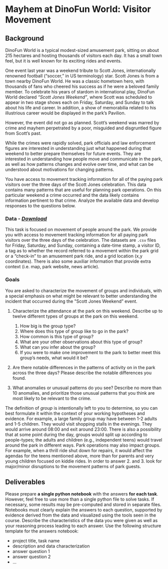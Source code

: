 # Mayhem at DinoFun World: Visitor Movement

## Background
DinoFun World is a typical modest-sized amusement park, sitting on about 215 hectares and hosting thousands of visitors each day. It has a small town feel, but it is well known for its exciting rides and events.

One event last year was a weekend tribute to Scott Jones, internationally renowned football (“soccer,” in US terminology) star. Scott Jones is from a town nearby DinoFun World. He was a classic hometown hero, with thousands of fans who cheered his success as if he were a beloved family member. To celebrate his years of stardom in international play, DinoFun World declared *“Scott Jones Weekend”*, where Scott was scheduled to appear in two stage shows each on Friday, Saturday, and Sunday to talk about his life and career. In addition, a show of memorabilia related to his illustrious career would be displayed in the park’s Pavilion.

However, the event did not go as planned. Scott’s weekend was marred by crime and mayhem perpetrated by a poor, misguided and disgruntled figure from Scott’s past.

While the crimes were rapidly solved, park officials and law enforcement figures are interested in understanding just what happened during that weekend to better prepare themselves for future events. They are interested in understanding how people move and communicate in the park, as well as how patterns changes and evolve over time, and what can be understood about motivations for changing patterns.

You have access to movement tracking information for all of the paying park visitors over the three days of the Scott Jones celebration. This data contains many patterns that are useful for planning park operations. On this particular weekend a crime occurred and the data likely contains information pertinent to that crime. Analyze the available data and develop responses to the questions below. 

### Data - *[Download](https://github.com/emmanueliarussi/DataScienceCapstone/tree/master/7_FinalProjects/MayhemDinoFunWorldVisitorMovement/data/task1.zip)*

This task is focused on movement of people around the park.  We provide you with access to movement tracking information for all paying park visitors over the three days of the celebration. The datasets are `.csv` files for Friday, Saturday, and Sunday, containing a date-time stamp, a visitor ID, a tag as to whether the record referred to a movement within the park grid or a “check-in” to an amusement park ride, and a grid location (x,y coordinates). There is also some auxiliar information that provide extra context (i.e. map, park website, news article).

### Goals

You are asked to characterize the movement of groups and individuals, with a special emphasis on what might be relevant to better understanding the incident that occurred during the "Scott Jones Weekend” event.

1. Characterize the attendance at the park on this weekend. Describe up to twelve different types of groups at the park on this weekend.
    1. How big is the group type?
    2. Where does this type of group like to go in the park?
    3. How common is this type of group?
    4. What are your other observations about this type of group?
    5. What can you infer about the group?
    6. If you were to make one improvement to the park to better meet this group’s needs, what would it be?

2. Are there notable differences in the patterns of activity on in the park across the three days? Please describe the notable differences you found.

3. What anomalies or unusual patterns do you see? Describe no more than 10 anomalies, and prioritize those unusual patterns that you think are most likely to be relevant to the crime.

The definition of *group* is intentionally left to you to determine, so you can best formulate it within the context of your working hypotheses and evidence. For example, a large family group may have between 1-2 adults and 1-5 children. They would visit shopping stalls in the evenings. They would arrive around 08:00 and exit around 23:00. There is also a possibility that at some point during the day, groups would split up according to people-types; the adults and children (e.g., independent teens) would travel around the park in different ways.
Park operations may also impact groups. For example, when a thrill ride shut down for repairs, it would affect the agendas for the teens mentioned above, more than for parents and very young children focused on kiddie rides. In order to answer 2. and 3. look for major/minor disruptions to the movement patterns of park guests. 

## Deliverables

Please prepare __a single python notebook__ with the answers __for each task__. However, feel free to use more than a single python file to solve tasks. If necessary, some results may be pre-computed and stored in separate files. Notebooks must clearly explain the answers to each question, supported by evidence derived from the data and visualized using the tools seen in the course. Describe the characteristics of the data you were given as well as your reasoning process leading to each answer. Use the following structure template for the answers notebook:

- project title, task name
- description and data characterization 
- answer question 1
- answer question 2
- ...

